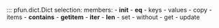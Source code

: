 ::: pfun.dict.Dict
    selection:
        members:
            - __init__
            - __eq__
            - keys
            - values
            - copy
            - items
            - __contains__
            - __getitem__
            - __iter__
            - __len__
            - set
            - without
            - get
            - update

